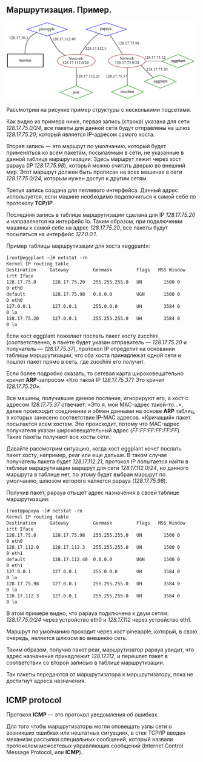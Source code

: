 ## Маршрутизация. Пример.

<img src="../misc/images/network_route.png" alt="network_route" width="500"/>

Рассмотрим на рисунке пример структуры с несколькими подсетями.

Как видно из примера ниже, первая запись (строка) указана для сети *128.17.75.0/24*, все пакеты для данной сети будут отправлены на шлюз *128.17.75.20*, который является IP-адресом самого хоста. 

Вторая запись — это маршрут по умолчанию, который будет применяться ко всем пакетам, посылаемым в сети, не указанные в данной таблице маршрутизации. Здесь маршрут лежит через хост papaya (IP *128.17.75.98*), который можно считать дверью во внешний мир.
Этот маршрут должен быть прописан на всех машинах в сети *128.17.75.0/24*, которым нужен доступ к другим сетям. 

Третья запись создана для петлевого интерфейса. Данный адрес используется, если машине необходимо подключиться к самой себе по протоколу **TCP/IP**.

Последняя запись в таблице маршрутизации сделана для IP *128.17.75.20* и направляется на интерфейс lo. Таким образом, при подключении машины к самой себе на адрес *128.17.75.20*, все пакеты будут посылаться на интерфейс *127.0.0.1*.

Пример таблицы маршрутизации для хоста «eggpant»:
```
[root@eggplant ~]# netstat -rn
Kernel IP routing table
Destination     Gateway         Genmask         Flags   MSS Window  irtt Iface
128.17.75.0      128.17.75.20   255.255.255.0   UN        1500 0          0 eth0
default          128.17.75.98   0.0.0.0         UGN       1500 0          0 eth0
127.0.0.1        127.0.0.1      255.0.0.0       UH        3584 0          0 lo
128.17.75.20     127.0.0.1      255.255.255.0   UH        3584 0          0 lo
```

Если хост eggplant пожелает послать пакет хосту zucchini, (соответственно, в пакете будет указан отправитель — *128.17.75.20* и получатель — *128.17.75.37*), протокол IP определит на основании таблицы маршрутизации, что оба хоста принадлежат одной сети и пошлет пакет прямо в сеть, где zucchini его получит.

Если более подробно сказать, то сетевая карта широковещательно кричит **ARP**-запросом «Кто такой IP *128.17.75.37*? Это кричит *128.17.75.20*».

Все машины, получившие данное послание, игнорируют его, а хост с адресом *128.17.75.37* отвечает: «Это я, мой MAC-адрес такой-то...», далее происходит соединение и обмен данными на основе **ARP** таблиц, в которых занесено соответствие IP-MAC адресов.
«Кричащий» пакет посылается всем хостам. Это происходит, потому что MAC-адрес получателя указан широковещательный адрес (*FF:FF:FF:FF:FF:FF*). Такие пакеты получают все хосты сети.

Давайте рассмотрим ситуацию, когда хост eggplant хочет послать пакет хосту, например, pear или еще дальше. В таком случае получатель пакета будет *128.17.112.21*, протокол IP попытается найти в таблице маршрутизации маршрут для сети *128.17.112.0/24*, но данного маршрута в таблице нет, по этому будет выбран маршрут по умолчанию, шлюзом которого является papaya (*128.17.75.98*). 

Получив пакет, papaya отыщет адрес назначения в своей таблице маршрутизации:
```
[root@papaya ~]# netstat -rn
Kernel IP routing table
Destination     Gateway         Genmask         Flags   MSS Window  irtt Iface
128.17.75.0      128.17.75.98   255.255.255.0   UN        1500 0          0 eth0
128.17.112.0     128.17.112.3   255.255.255.0   UN        1500 0          0 eth1
default          128.17.112.40  0.0.0.0         UGN       1500 0          0 eth1
127.0.0.1        127.0.0.1      255.0.0.0       UH        3584 0          0 lo
128.17.75.98     127.0.0.1      255.255.255.0   UH        3584 0          0 lo
128.17.112.3     127.0.0.1      255.255.255.0   UH        3584 0          0 lo
```

В этом примере видно, что papaya подключена к двум сетям: *128.17.75.0/24* через устройство eth0 и *128.17.112* через устройство eth1.

Маршрут по умолчанию проходит через хост pineapple, который, в свою очередь, является шлюзом во внешнюю сеть.

Таким образом, получив пакет pear, маршрутизатор papaya увидит, что адрес назначения принадлежит *128.17.112*, и перешлет пакет в соответствии со второй записью в таблице маршрутизации.

Так пакеты передаются от маршрутизатора к маршрутизатору, пока не достигнут адреса назначения.

## **ICMP** protocol

Протокол **ICMP** — это протокол уведомления об ошибках.

Для того чтобы маршрутизаторы могли оповещать узлы сети о возникших ошибках или нештатных ситуациях, в стек TCP/IP введен механизм рассылки специальных сообщений, который назвали протоколом межсетевых управляющих сообщений (Internet Control Message Protocol, или **ICMP**).
